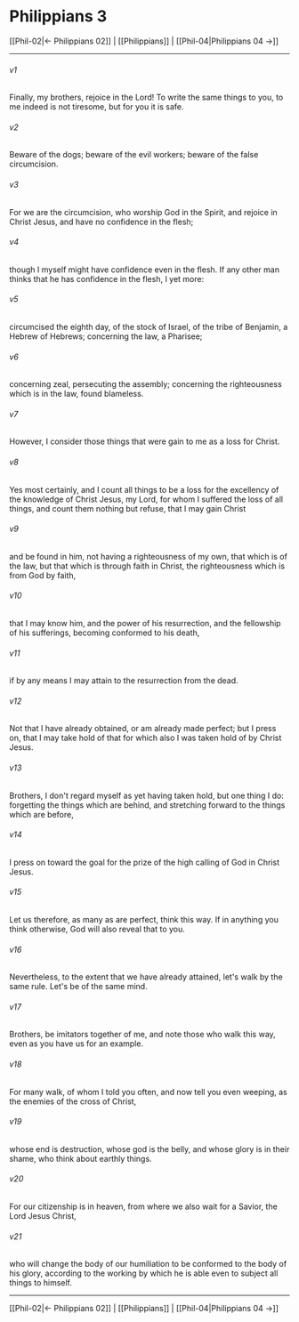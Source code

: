 # Philippians 3

[[Phil-02|← Philippians 02]] | [[Philippians]] | [[Phil-04|Philippians 04 →]]
***



###### v1 
Finally, my brothers, rejoice in the Lord! To write the same things to you, to me indeed is not tiresome, but for you it is safe. 

###### v2 
Beware of the dogs; beware of the evil workers; beware of the false circumcision. 

###### v3 
For we are the circumcision, who worship God in the Spirit, and rejoice in Christ Jesus, and have no confidence in the flesh; 

###### v4 
though I myself might have confidence even in the flesh. If any other man thinks that he has confidence in the flesh, I yet more: 

###### v5 
circumcised the eighth day, of the stock of Israel, of the tribe of Benjamin, a Hebrew of Hebrews; concerning the law, a Pharisee; 

###### v6 
concerning zeal, persecuting the assembly; concerning the righteousness which is in the law, found blameless. 

###### v7 
However, I consider those things that were gain to me as a loss for Christ. 

###### v8 
Yes most certainly, and I count all things to be a loss for the excellency of the knowledge of Christ Jesus, my Lord, for whom I suffered the loss of all things, and count them nothing but refuse, that I may gain Christ 

###### v9 
and be found in him, not having a righteousness of my own, that which is of the law, but that which is through faith in Christ, the righteousness which is from God by faith, 

###### v10 
that I may know him, and the power of his resurrection, and the fellowship of his sufferings, becoming conformed to his death, 

###### v11 
if by any means I may attain to the resurrection from the dead. 

###### v12 
Not that I have already obtained, or am already made perfect; but I press on, that I may take hold of that for which also I was taken hold of by Christ Jesus. 

###### v13 
Brothers, I don't regard myself as yet having taken hold, but one thing I do: forgetting the things which are behind, and stretching forward to the things which are before, 

###### v14 
I press on toward the goal for the prize of the high calling of God in Christ Jesus. 

###### v15 
Let us therefore, as many as are perfect, think this way. If in anything you think otherwise, God will also reveal that to you. 

###### v16 
Nevertheless, to the extent that we have already attained, let's walk by the same rule. Let's be of the same mind. 

###### v17 
Brothers, be imitators together of me, and note those who walk this way, even as you have us for an example. 

###### v18 
For many walk, of whom I told you often, and now tell you even weeping, as the enemies of the cross of Christ, 

###### v19 
whose end is destruction, whose god is the belly, and whose glory is in their shame, who think about earthly things. 

###### v20 
For our citizenship is in heaven, from where we also wait for a Savior, the Lord Jesus Christ, 

###### v21 
who will change the body of our humiliation to be conformed to the body of his glory, according to the working by which he is able even to subject all things to himself.

***
[[Phil-02|← Philippians 02]] | [[Philippians]] | [[Phil-04|Philippians 04 →]]
